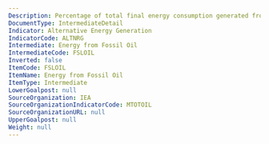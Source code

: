 ```yaml
---
Description: Percentage of total final energy consumption generated from Fossil Oil
DocumentType: IntermediateDetail
Indicator: Alternative Energy Generation
IndicatorCode: ALTNRG
Intermediate: Energy from Fossil Oil
IntermediateCode: FSLOIL
Inverted: false
ItemCode: FSLOIL
ItemName: Energy from Fossil Oil
ItemType: Intermediate
LowerGoalpost: null
SourceOrganization: IEA
SourceOrganizationIndicatorCode: MTOTOIL
SourceOrganizationURL: null
UpperGoalpost: null
Weight: null
---
```



